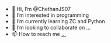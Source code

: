 - 👋 Hi, I’m @ChethanJS07
- 👀 I’m interested in programming
- 🌱 I’m currently learning ZC and Python
- 💞️ I’m looking to collaborate on ...
- 📫 How to reach me [...](https://www.linkedin.com/in/chethan-js-354056250/)

<!---
ChethanJS07/ChethanJS07 is a ✨ special ✨ repository because its `README.md` (this file) appears on your GitHub profile.
You can click the Preview link to take a look at your changes.
--->
